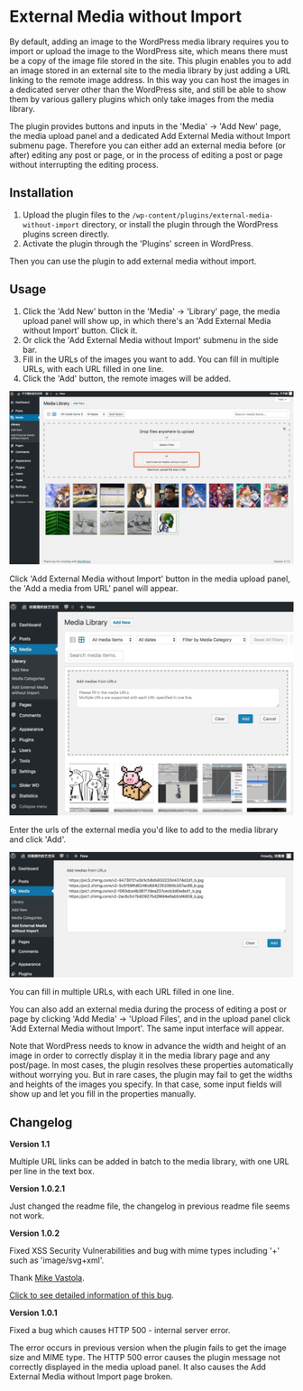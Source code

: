 External Media without Import
============================================================================
By default, adding an image to the WordPress media library requires you to import or upload the image to the WordPress site, which means there must be a copy of the image file stored in the site. This plugin enables you to add an image stored in an external site to the media library by just adding a URL linking to the remote image address. In this way you can host the images in a dedicated server other than the WordPress site, and still be able to show them by various gallery plugins which only take images from the media library.

The plugin provides buttons and inputs in the 'Media' -> 'Add New' page, the media upload panel and a dedicated Add External Media without Import submenu page. Therefore you can either add an external media before (or after) editing any post or page, or in the process of editing a post or page without interrupting the editing process.

## Installation

1. Upload the plugin files to the `/wp-content/plugins/external-media-without-import` directory, or install the plugin through the WordPress plugins screen directly.
2. Activate the plugin through the 'Plugins' screen in WordPress.

Then you can use the plugin to add external media without import.

## Usage

1. Click the 'Add New' button in the 'Media' -> 'Library' page, the media upload panel will show up, in which there's an 'Add External Media without Import' button. Click it.
2. Or click the 'Add External Media without Import' submenu in the side bar.
3. Fill in the URLs of the images you want to add. You can fill in multiple URLs, with each URL filled in one line.
4. Click the 'Add' button, the remote images will be added.

![](screenshots/screenshot-1.png)

Click 'Add External Media without Import' button in the media upload panel, the 'Add a media from URL' panel will appear.

![](screenshots/screenshot-2.jpg)

Enter the urls of the external media you'd like to add to the media library and click 'Add'.

![](screenshots/screenshot-3.jpg)

You can fill in multiple URLs, with each URL filled in one line.

You can also add an external media during the process of editing a post or page by clicking 'Add Media' -> 'Upload Files', and in the upload panel click 'Add External Media without Import'. The same input interface will appear.

Note that WordPress needs to know in advance the width and height of an image in order to correctly display it in the media library page and any post/page.  In most cases, the plugin resolves these properties automatically without worrying you. But in rare cases, the plugin may fail to get the widths and heights of the images you specify. In that case, some input fields will show up and let you fill in the properties manually.

## Changelog

**Version 1.1**

Multiple URL links can be added in batch to the media library, with one URL per line in the text box.

**Version 1.0.2.1**

Just changed the readme file, the changelog in previous readme file seems not work.

**Version 1.0.2**

Fixed XSS Security Vulnerabilities and bug with mime types including '+' such as 'image/svg+xml'.

Thank [Mike Vastola](https://github.com/mvastola).

[Click to see detailed information of this bug](https://github.com/zzxiang/external-media-without-import/pull/3).

**Version 1.0.1**

Fixed a bug which causes HTTP 500 - internal server error.

The error occurs in previous version when the plugin fails to get the image size and MIME type. The HTTP 500 error causes the plugin message not correctly displayed in the media upload panel. It also causes the Add External Media without Import page broken.
